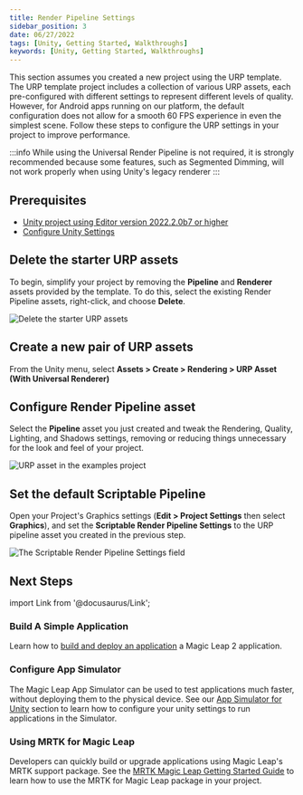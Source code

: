 ```yaml
---
title: Render Pipeline Settings
sidebar_position: 3
date: 06/27/2022
tags: [Unity, Getting Started, Walkthroughs]
keywords: [Unity, Getting Started, Walkthroughs]
---
```


This section assumes you created a new project using the URP template. The URP template project includes a collection of various URP assets, each pre-configured with different settings to represent different levels of quality. However, for Android apps running on our platform, the default configuration does not allow for a smooth 60 FPS experience in even the simplest scene. Follow these steps to configure the URP settings in your project to improve performance.

:::info
While using the Universal Render Pipeline is not required, it is strongly recommended because some features, such as Segmented Dimming, will not work properly when using Unity's legacy renderer
:::

## Prerequisites

- [Unity project using Editor version 2022.2.0b7 or higher](/versioned_docs/version-1.1.0-dev2/guides/unity/getting-started/create-a-project.md)
- [Configure Unity Settings](/versioned_docs/version-1.1.0-dev2/guides/unity/getting-started\configure-unity-settings.md)

## Delete the starter URP assets

To begin, simplify your project by removing the **Pipeline** and **Renderer** assets provided by the template. To do this, select the existing Render Pipeline assets, right-click, and choose **Delete**.

![Delete the starter URP assets](/img/unity/universal-render-pipeline-configuration-1.png)

## Create a new pair of URP assets

From the Unity menu, select **Assets > Create > Rendering > URP Asset (With Universal Renderer)**

## Configure Render Pipeline asset

Select the **Pipeline** asset you just created and tweak the Rendering, Quality, Lighting, and Shadows settings, removing or reducing things unnecessary for the look and feel of your project.

![URP asset in the examples project](/img/unity/universal-render-pipeline-configuration-2.png)

## Set the default Scriptable Pipeline

Open your Project's Graphics settings (**Edit > Project Settings** then select **Graphics**), and set the **Scriptable Render Pipeline Settings** to the URP pipeline asset you created in the previous step.

![The Scriptable Render Pipeline Settings field](/img/unity/universal-render-pipeline-configuration-3.png)

## Next Steps

import Link from '@docusaurus/Link';

<h3><Link to="/versioned_docs/version-1.1.0-dev2/guides/unity/getting-started/unity-building-simple-app"> Build A Simple Application</Link> </h3>

Learn how to [build and deploy an application](/versioned_docs/version-1.1.0-dev2/guides/unity/getting-started/unity-building-simple-app.md) a Magic Leap 2 application. 

<h3><Link to="/versioned_docs/version-1.1.0-dev2/guides/unity/app-simulator/unity-app-simulator"> Configure App Simulator </Link> </h3>

The Magic Leap App Simulator can be used to test applications much faster, without deploying them to the physical device. See our [App Simulator for Unity](/versioned_docs/version-1.1.0-dev2/guides/unity/app-simulator/unity-app-simulator.md) section to learn how to configure your unity settings to run applications in the Simulator.

<h3><Link to="/versioned_docs/version-1.1.0-dev2/guides/third-party/mrtk/mrtk-setup"> Using MRTK for Magic Leap </Link> </h3>

Developers can quickly build or upgrade applications using Magic Leap's MRTK support package. See the [MRTK Magic Leap Getting Started Guide](/versioned_docs/version-1.1.0-dev2/guides/third-party/mrtk/mrtk-setup.md) to learn how to use the MRTK for Magic Leap package in your project.
